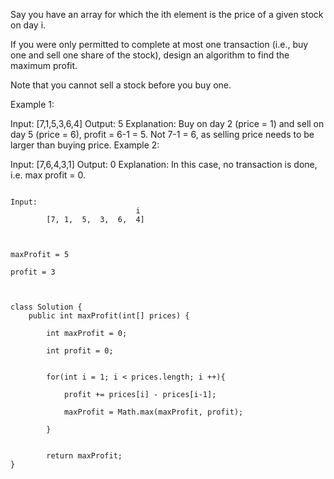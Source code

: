 Say you have an array for which the ith element is the price of a given stock on day i.

If you were only permitted to complete at most one transaction (i.e., buy one and sell one share of the stock), design an algorithm to find the maximum profit.

Note that you cannot sell a stock before you buy one.

Example 1:

Input: [7,1,5,3,6,4]
Output: 5
Explanation: Buy on day 2 (price = 1) and sell on day 5 (price = 6), profit = 6-1 = 5.
             Not 7-1 = 6, as selling price needs to be larger than buying price.
Example 2:

Input: [7,6,4,3,1]
Output: 0
Explanation: In this case, no transaction is done, i.e. max profit = 0.



```

Input: 
							i	
		[7,	1,	5,	3,	6,	4]



maxProfit = 5

profit = 3



class Solution {
    public int maxProfit(int[] prices) {

    	int maxProfit = 0;

    	int profit = 0;


    	for(int i = 1; i < prices.length; i ++){

    		profit += prices[i] - prices[i-1];

    		maxProfit = Math.max(maxProfit, profit); 

    	}


    	return maxProfit;
}
